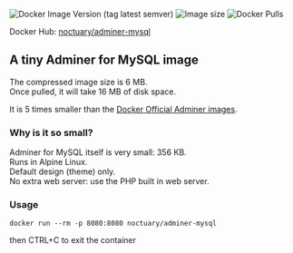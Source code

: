 ![Docker Image Version (tag latest semver)](https://img.shields.io/docker/v/noctuary/adminer-mysql/latest?style=plastic)    ![Image size](https://img.shields.io/docker/image-size/noctuary/adminer-mysql/latest?style=plastic)    ![Docker Pulls](https://img.shields.io/docker/pulls/noctuary/adminer-mysql?style=plastic)  

Docker Hub: [noctuary/adminer-mysql](https://hub.docker.com/repository/docker/noctuary/adminer-mysql)

## A tiny Adminer for MySQL image

The compressed image size is 6 MB.  
Once pulled, it will take 16 MB of disk space. 

It is 5 times smaller than the [Docker Official Adminer images](https://hub.docker.com/_/adminer).  

### Why is it so small?

Adminer for MySQL itself is very small: 356 KB.  
Runs in Alpine Linux.  
Default design (theme) only.  
No extra web server: use the PHP built in web server.  

### Usage
```
docker run --rm -p 8080:8080 noctuary/adminer-mysql
```
then CTRL+C to exit the container
